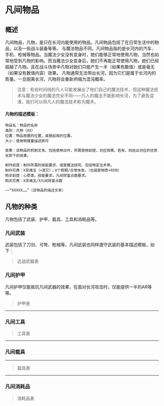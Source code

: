 # 凡间物品

## 概述

凡间物品，凡物，是只在长河内能使用的物品。凡间物品包括了在日常生活中的物品，以及一些战斗装备等等。
与魔法物品不同，凡间物品指的是长河内的汽车、手机、枪械等物品。当魔法少女没有变身时，她们能够正常地使用凡物，当然也如常地受到凡物的影响。而当魔法少女变身后，她们不再能正常使用凡物，她们已经超越了凡物。且在战斗场景中凡物对她们只能产生一半（如果有数值）或是毫无（如果没有数值内容）效果。
凡物通常无法带出长河，因为它们是属于长河内的质量。一旦脱离长河，凡物将会重新坍缩为混沌概率。

>注意：有些时间线的凡人可能发展出了他们自己的魔法技术，但这种魔法技术与魔法少女的魔法完全不同——凡人的魔法不能影响长河，为了避免混淆，我们可以将凡人的魔法技术称为魔术。


#### 凡物的描述模板：

```text
物品名：物品的名称
类别：凡物（XX）
位置：物品放置的位置，或是起效的位置。
大小：使用物理量描述即可

效果：该物品的机制文本。包括使用动作，所需使用前提，对应效果。若有，则给出对应的优势劣势下的效果。

制作前提：制作所需的技能要求、或是魔法研究、包括特定法术等。
制作花费：X灵魂玉（+其它）；X个假期/日常休息。（也就是物质+时间）
购买前提：心愿类，技能要求，凡间财富点数要求。
购买花费：X灵魂玉/X凡间财富点数

——“XXXXX……”（该物品的描述文本）
```



## 凡物的种类

凡物包括了武装、护甲、载具、工具和消耗品等。

### 凡间武装

武装包括了刀剑、弓弩、枪械等。凡间武装也同样遵守武装的基本描述模板，如下：


>近战武器表



### 凡间护甲

凡间护甲仅能抵抗凡间武器的效果，在面对长河攻击时，仅能提供一半的AR等等。

>护甲表

***
### 凡间工具



>工具表



***
### 凡间载具




***
>载具表


***
### 凡间消耗品

>消耗品表

